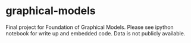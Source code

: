 # graphical-models
Final project for Foundation of Graphical Models. Please see ipython notebook for write up and embedded code. Data is not publicly available.
